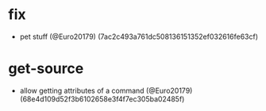 # fix

* pet stuff (@Euro20179) (7ac2c493a761dc508136151352ef032616fe63cf)


# get-source

* allow getting attributes of a command (@Euro20179) (68e4d109d52f3b6102658e3f4f7ec305ba02485f)


